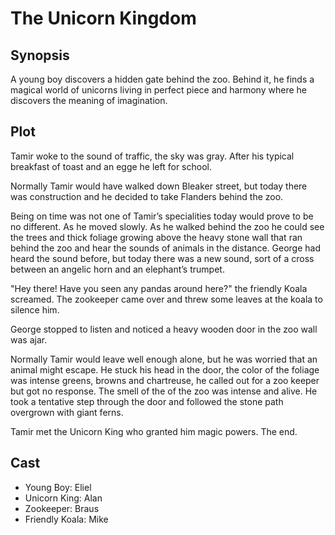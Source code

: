# The Unicorn Kingdom

## Synopsis

A young boy discovers a hidden gate behind the zoo.
Behind it, he finds a magical world of unicorns living in perfect piece and harmony where he discovers the meaning of imagination.

## Plot

Tamir woke to the sound of traffic, the sky was gray.
After his typical breakfast of toast and an egge he left for school.

Normally Tamir would have walked down Bleaker street, but today there was construction and he decided to take Flanders behind the zoo.

Being on time was not one of Tamir’s specialities today would prove to be no different.
As he moved slowly.
As he walked behind the zoo he could see the trees and thick foliage growing above the heavy stone wall that ran behind the zoo and hear the sounds of animals in the distance.
George had heard the sound before, but today there was a new sound, sort of a cross between an angelic horn and an elephant’s trumpet.

"Hey there! Have you seen any pandas around here?" the friendly Koala screamed.
The zookeeper came over and threw some leaves at the koala to silence him.

George stopped to listen and noticed a heavy wooden door in the zoo wall was ajar.

Normally Tamir would leave well enough alone, but he was worried that an animal might escape.
He stuck his head in the door, the color of the foliage was intense greens, browns and chartreuse, he called out for a zoo keeper but got no response.
The smell of the of the zoo was intense and alive.
He took a tentative step through the door and followed the stone path overgrown with giant ferns.

Tamir met the Unicorn King who granted him magic powers.
The end.

## Cast

* Young Boy: Eliel
* Unicorn King: Alan
* Zookeeper: Braus
* Friendly Koala: Mike
